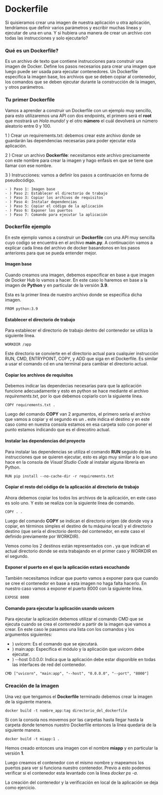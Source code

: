 # Dockerfile

Si quisieramos crear una imagen de nuestra aplicación u otra aplicación, tendríamos que definir varios parámetros y escribir muchas líneas y ejecutar de una en una. Y si hubiera una manera de crear un archivo con todas las instrucciones y solo ejecutarlo?

### Qué es un Dockerfile?

Es un archivo de texto que contiene instrucciones para construir una imagen de Docker. Define los pasos necesarios para crear una imagen que luego puede ser usada para ejecutar contenedores. Un Dockerfile especifica la imagen base, los archivos que se deben copiar al contenedor, los comandos que se deben ejecutar durante la construcción de la imagen, y otros parámetros.

### Tu primer Dockerfile

Vamos a aprender a construir un Dockerfile con un ejemplo muy sencillo, para esto utilizaremos una API con dos endpoints, el primero será el **root** que mostrará un *Hola mundo!* y el otro **número** el cuál devolverá un número aleatorio entre 0 y 100.

1 ) Crear un requirements.txt: debemos crear este archivo donde se guardarán las dependencias necesarias para poder ejecutar esta aplicación.

2 ) Crear un archivo **Dockerfile**: necesitamos este archivo precisamente con este nombre para crear la imagen y hago enfasís en que se tiene que llamar con ese nombre.

3 ) Instrucciones: vamos a definir los pasos a continuación en forma de pseudocódigo.

    - ) Paso 1: Imagen base
    - ) Paso 2: Establecer el directorio de trabajo
    - ) Paso 3: Copiar los archivos de requisitos
    - ) Paso 4: Instalar dependencias
    - ) Paso 5: Copiar el código de la aplicación
    - ) Paso 6: Exponer los puertos
    - ) Paso 7: Comando para ejecutar la aplicación

### Dockerfile ejemplo

En este ejemplo vamos a construir un **Dockerfile** con una API muy sencilla cuyo codigo se encuentra en el archivo **main.py**. A continuación vamos a explicar cada línea del archivo de docker basandonos en los pasos anteriores para que se pueda entender mejor.

#### Imagen base
Cuando creamos una imagen, debemos especificar en base a que imagen de Docker Hub lo vamos a hacer. En este caso lo haremos en base a la imagen de **Python** y en particular de la versión **3.9**.

Esta es la primer línea de nuestro archivo donde se especifíca dicha imagen.
```
FROM python:3.9
```
#### Establecer el directorio de trabajo

Para establecer el directorio de trabajo dentro del contenedor se utiliza la siguiente línea.

```
WORKDIR /app
```
Este directorio se convierte en el directorio actual para cualquier instrucción RUN, CMD, ENTRYPOINT, COPY, y ADD que siga en el Dockerfile. Es similar a usar el comando cd en una terminal para cambiar el directorio actual.

#### Copiar los archivos de requisitos
Debemos indicar las dependecias necesarias para que la aplicación funcione adecuadamente y esto en python se hace mediante el archivo *requirements.txt*, por lo que debemos copiarlo con la siguiente línea.

```
COPY requirements.txt .
```
Luego del comando **COPY** van 2 argumentos, el primero sería el archivo  que vamos a copiar y el segundo es un **.** este indica el destino y en este caso como en nuestra consola estamos en esa carpeta solo con poner el punto estamos indicando que es el direcotiro actual.

#### Instalar las dependencias del proyecto
Para instalar las dependencias se utiliza el comando **RUN** seguido de las instrucciones que se quieren ejecutar, esto es algo muy similar a lo que uno hace en la consola de *Visual Studio Code* al instalar alguna librería en Python.

```
RUN pip install --no-cache-dir -r requirements.txt
```
#### Copiar el resto del código de la aplicación al directorio de trabajo
Ahora debemos copiar los todos los archivos de la aplicación, en este caso es solo uno. Y esto se realiza con la siguiente línea de comando.
```
COPY . .
```
Luego del comando **COPY** se indican el directorio origen (de donde voy a copiar, en términos simples el destino de tu máquina local) y el directorio destino (que sería el directorio dentro del contenedor, en este caso el definido previamente por WORKDIR).

Vemos como los 2 destinos están representados con **.** ya que indican el actual directorio donde se esta trabajando en el primer caso y WORKDIR en el segundo.

#### Exponer el puerto en el que la aplicación estará escuchando
También necesitamos indicar que puerto vamos a exponer para que cuando se cree el contenedor en base a esta imagen no haga falta hacerlo. En nuestro caso vamos a exponer el puerto 8000 con la siguiente línea.
```
EXPOSE 8000
```
#### Comando para ejecutar la aplicación usando uvicorn
Para ejecutar la aplicación debemos utilizar el comando CMD que se ejecuta cuando se crea el contenedor a partir de la imagen que vamos a crear.
En este caso le pasamos una lista con los comandos y los argumentos siguientes:
- ) uvicorn: Es el comando que se ejecutará.
- ) main:app: Especifica el módulo y la aplicación que uvicorn debe ejecutar.
- ) --host 0.0.0.0: Indica que la aplicación debe estar disponible en todas las interfaces de red del contenedor.
```
CMD ["uvicorn", "main:app", "--host", "0.0.0.0", "--port", "8000"]
```
### Creación de la imagen 
Una vez que tengamos el **Dockerfile** terminado debemos crear la imagen de la siguiente manera.

```
docker build -t nombre_app:tag directorio_del_dockerfile
```

Si con la consola nos movemos por las carpetas hasta llegar hasta la carpeta donde tenemos nuestro Dockerfile entonces la línea quedaría de la siguiente manera.

```
docker build -t miapp:1 .
```

Hemos creado entonces una imagen con el nombre **miapp** y en particular la versión **1**.

Luego creamos el contenedor con el mismo nombre y mapeamos los puertos para ver si funciona nuestro contenedor. Previo a esto podemos verificar si el contenedor esta levantado con la línea *docker ps -a*.

La creación del contenedor y la verificación en local de la aplicación se deja como ejercicio.